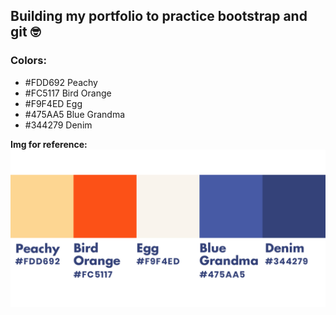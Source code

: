 ## Building my portfolio to practice bootstrap and git :nerd_face:

### Colors:
* #FDD692 Peachy
* #FC5117 Bird Orange
* #F9F4ED Egg
* #475AA5 Blue Grandma
* #344279 Denim

**Img for reference:**
![Alt text](img/colors.png)